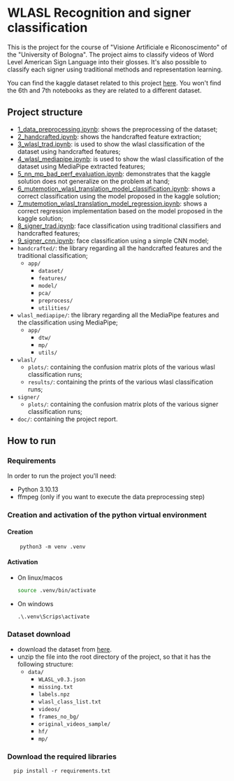 # WLASL Recognition and signer classification

This is the project for the course of "Visione Artificiale e Riconoscimento" of the "University of Bologna".
The project aims to classify videos of Word Level American Sign Language into their glosses.
It's also possible to classify each signer using traditional methods and representation learning.

You can find the kaggle dataset related to this project [here](https://kaggle.com/datasets/fdb78b5c01260112e1e2b4c14c53691c5de616c3dd7db20e3a6a8fc64e6b590d).
You won't find the 6th and 7th notebooks as they are related to a different dataset.

## Project structure
- [1_data_preprocessing.ipynb](./1_data_preprocessing.ipynb): shows the preprocessing of the dataset;
- [2_handcrafted.ipynb](./2_handcrafted.ipynb): shows the handcrafted feature extraction;
- [3_wlasl_trad.ipynb](./3_wlasl_trad.ipynb): is used to show the wlasl classification of the dataset using handcrafted features;
- [4_wlasl_mediapipe.ipynb](./4_wlasl_mediapipe.ipynb): is used to show the wlasl classification of the dataset using MediaPipe extracted features;
- [5_nn_mp_bad_perf_evaluation.ipynb](./5_nn_mp_bad_perf_evaluation.ipynb): demonstrates that the kaggle solution does not generalize on the problem at hand;
- [6_mutemotion_wlasl_translation_model_classification.ipynb](./6_mutemotion_wlasl_translation_model_classification.ipynb): shows a correct classification using the model proposed in the kaggle solution;
- [7_mutemotion_wlasl_translation_model_regression.ipynb](./7_mutemotion_wlasl_translation_model_regression.ipynb): shows a correct regression implementation based on the model proposed in the kaggle solution;
- [8_signer_trad.ipynb](./8_signer_trad.ipynb): face classification using traditional classifiers and handcrafted features;
- [9_signer_cnn.ipynb](./9_signer_cnn.ipynb): face classification using a simple CNN model;
- `handcrafted/`: the library regarding all the handcrafted features and the traditional classification;
    - `app/`
        - `dataset/`
        - `features/`
        - `model/`
        - `pca/`
        - `preprocess/`
        - `utilities/`
- `wlasl_mediapipe/`: the library regarding all the MediaPipe features and the classification using MediaPipe;
    - `app/`
        - `dtw/`
        - `mp/`
        - `utils/`
- `wlasl/`
    - `plots/`: containing the confusion matrix plots of the various wlasl classification runs;
    - `results/`: containing the prints of the various wlasl classification runs;
- `signer/`
    - `plots/`: containing the confusion matrix plots of the various signer classification runs;
- `doc/`: containing the project report.

## How to run

### Requirements
In order to run the project you'll need:
- Python 3.10.13
- ffmpeg (only if you want to execute the data preprocessing step)

### Creation and activation of the python virtual environment
#### Creation

```shell
    python3 -m venv .venv
```

#### Activation
- On linux/macos
    ```bash
    source .venv/bin/activate
    ```
- On windows
    ```shell
    .\.venv\Scrips\activate
    ```
### Dataset download
- download the dataset from [here](https://kaggle.com/datasets/fdb78b5c01260112e1e2b4c14c53691c5de616c3dd7db20e3a6a8fc64e6b590d).
- unzip the file into the root directory of the project, so that it has the following structure:
  - `data/`
    - `WLASL_v0.3.json`
    - `missing.txt`
    - `labels.npz`
    - `wlasl_class_list.txt`
    - `videos/`
    - `frames_no_bg/`
    - `original_videos_sample/`
    - `hf/`
    - `mp/`

### Download the required libraries
```shell
  pip install -r requirements.txt
```



